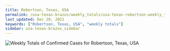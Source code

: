 ```yaml
---
title: Robertson, Texas, USA
permalink: /usa-texas-brazos/weekly_totals/usa-texas-robertson-weekly_totals.html
last_updated: Dec 20, 2021
keywords: ["Robertson, Texas, USA", "weekly totals"]
sidebar: usa-texas-brazos_sidebar
---
```


![Weekly Totals of Confirmed Cases for Robertson, Texas, USA](/covid_tracker/images/graphs/usa-texas-robertson-weekly_totals_graph.png)
